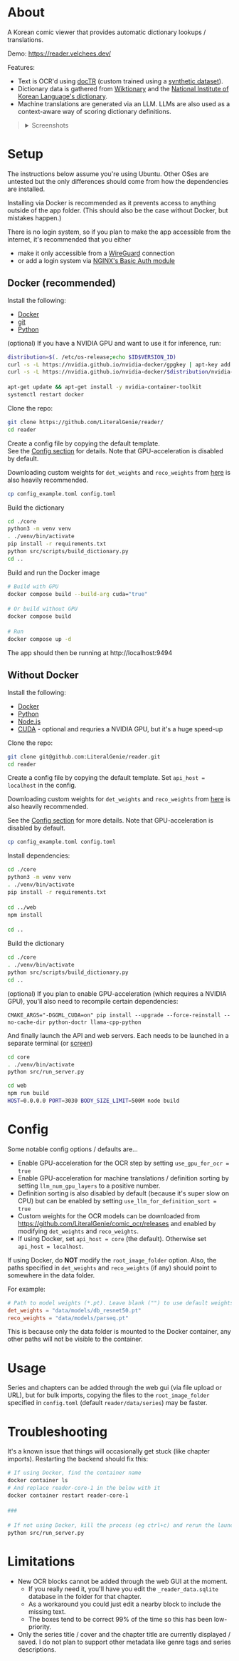 # About

A Korean comic viewer that provides automatic dictionary lookups / translations.

Demo: https://reader.velchees.dev/

Features:

-   Text is OCR'd using [docTR](https://github.com/mindee/doctr) (custom trained using a [synthetic dataset](https://github.com/LiteralGenie/comic_ocr)).
-   Dictionary data is gathered from [Wiktionary](https://kaikki.org/dictionary/Korean/) and the [National Institute of Korean Language's dictionary](https://krdict.korean.go.kr/eng/mainAction).
-   Machine translations are generated via an LLM. LLMs are also used as a context-aware way of scoring dictionary definitions.

<blockquote>
    <details>
        <summary>
        Screenshots
        </summary>

<img width="40%" src="https://github.com/LiteralGenie/reader/blob/master/assets/series_1.png">

<img width="40%" src="https://github.com/LiteralGenie/reader/blob/master/assets/chapters_1.png">

<img width="40%" src="https://github.com/LiteralGenie/reader/blob/master/assets/dict_1.png">

<img width="40%" src="https://github.com/LiteralGenie/reader/blob/master/assets/dict_2.png">

<img width="40%" src="https://github.com/LiteralGenie/reader/blob/master/assets/edit_chap_1.png">

<img width="40%" src="https://github.com/LiteralGenie/reader/blob/master/assets/edit_series_1.png">

<img width="40%" src="https://github.com/LiteralGenie/reader/blob/master/assets/search_1.png">

</details>

</blockquote>

# Setup

The instructions below assume you're using Ubuntu. Other OSes are untested but the only differences should come from how the dependencies are installed.

Installing via Docker is recommended as it prevents access to anything outside of the app folder. (This should also be the case without Docker, but mistakes happen.)

There is no login system, so if you plan to make the app accessible from the internet, it's recommended that you either

-   make it only accessible from a [WireGuard](https://www.wireguard.com/) connection
-   or add a login system via [NGINX's Basic Auth module](https://docs.nginx.com/nginx/admin-guide/security-controls/configuring-http-basic-authentication/)

## Docker (recommended)

Install the following:

-   [Docker](https://docs.docker.com/engine/install/)
-   [git](https://git-scm.com/downloads)
-   [Python](https://www.python.org/downloads/)

(optional) If you have a NVIDIA GPU and want to use it for inference, run:

```bash
distribution=$(. /etc/os-release;echo $ID$VERSION_ID)
curl -s -L https://nvidia.github.io/nvidia-docker/gpgkey | apt-key add -
curl -s -L https://nvidia.github.io/nvidia-docker/$distribution/nvidia-docker.list | tee /etc/apt/sources.list.d/nvidia-docker.list

apt-get update && apt-get install -y nvidia-container-toolkit
systemctl restart docker
```

Clone the repo:

```bash
git clone https://github.com/LiteralGenie/reader/
cd reader
```

Create a config file by copying the default template.  
See the [Config section](#config) for details. Note that GPU-acceleration is disabled by default.

Downloading custom weights for `det_weights` and `reco_weights` from [here](https://github.com/LiteralGenie/comic_ocr/releases) is also heavily recommended.

```bash
cp config_example.toml config.toml
```

Build the dictionary

```bash
cd ./core
python3 -m venv venv
. ./venv/bin/activate
pip install -r requirements.txt
python src/scripts/build_dictionary.py
cd ..
```

Build and run the Docker image

```bash
# Build with GPU
docker compose build --build-arg cuda="true"

# Or build without GPU
docker compose build

# Run
docker compose up -d
```

The app should then be running at http://localhost:9494

## Without Docker

Install the following:

-   [Docker](https://docs.docker.com/engine/install/)
-   [Python](https://www.python.org/downloads/)
-   [Node.js](https://github.com/nodesource/distributions)
-   [CUDA](https://gist.github.com/denguir/b21aa66ae7fb1089655dd9de8351a202) - optional and requries a NVIDIA GPU, but it's a huge speed-up

Clone the repo:

```bash
git clone git@github.com:LiteralGenie/reader.git
cd reader
```

Create a config file by copying the default template. Set `api_host = localhost` in the config.

Downloading custom weights for `det_weights` and `reco_weights` from [here](https://github.com/LiteralGenie/comic_ocr/releases) is also heavily recommended.

See the [Config section](#config) for more details. Note that GPU-acceleration is disabled by default.

```bash
cp config_example.toml config.toml
```

Install dependencies:

```bash
cd ./core
python3 -m venv venv
. ./venv/bin/activate
pip install -r requirements.txt

cd ../web
npm install

cd ..
```

Build the dictionary

```bash
cd ./core
. ./venv/bin/activate
python src/scripts/build_dictionary.py
cd ..
```

(optional) If you plan to enable GPU-acceleration (which requires a NVIDIA GPU), you'll also need to recompile certain dependencies:

```
CMAKE_ARGS="-DGGML_CUDA=on" pip install --upgrade --force-reinstall --no-cache-dir python-doctr llama-cpp-python
```

And finally launch the API and web servers. Each needs to be launched in a separate terminal (or [screen](https://www.gnu.org/software/screen/manual/screen.html))

```bash
cd core
. ./venv/bin/activate
python src/run_server.py
```

```bash
cd web
npm run build
HOST=0.0.0.0 PORT=3030 BODY_SIZE_LIMIT=500M node build
```

# Config

Some notable config options / defaults are...

-   Enable GPU-acceleration for the OCR step by setting `use_gpu_for_ocr = true`
-   Enable GPU-acceleration for machine translations / definition sorting by setting `llm_num_gpu_layers` to a positive number.
-   Definition sorting is also disabled by default (because it's super slow on CPU) but can be enabled by setting `use_llm_for_definition_sort = true`
-   Custom weights for the OCR models can be downloaded from https://github.com/LiteralGenie/comic_ocr/releases and enabled by modifying `det_weights` and `reco_weights`.
-   If using Docker, set `api_host = core` (the default). Otherwise set `api_host = localhost`.

If using Docker, do **NOT** modify the `root_image_folder` option. Also, the paths specified in `det_weights` and `reco_weights` (if any) should point to somewhere in the data folder.

For example:

```toml
# Path to model weights (*.pt). Leave blank ("") to use default weights (not recommended)
det_weights = "data/models/db_resnet50.pt"
reco_weights = "data/models/parseq.pt"
```

This is because only the data folder is mounted to the Docker container, any other paths will not be visible to the container.

# Usage

Series and chapters can be added through the web gui (via file upload or URL), but for bulk imports, copying the files to the `root_image_folder` specified in `config.toml` (default `reader/data/series`) may be faster.

# Troubleshooting

It's a known issue that things will occasionally get stuck (like chapter imports). Restarting the backend should fix this:

```bash
# If using Docker, find the container name
docker container ls
# And replace reader-core-1 in the below with it
docker container restart reader-core-1

###

# If not using Docker, kill the process (eg ctrl+c) and rerun the launch command
python src/run_server.py
```

# Limitations

-   New OCR blocks cannot be added through the web GUI at the moment.
    -   If you really need it, you'll have you edit the `_reader_data.sqlite` database in the folder for that chapter.
    -   As a workaround you could just edit a nearby block to include the missing text.
    -   The boxes tend to be correct 99% of the time so this has been low-priority.
-   Only the series title / cover and the chapter title are currently displayed / saved. I do not plan to support other metadata like genre tags and series descriptions.

